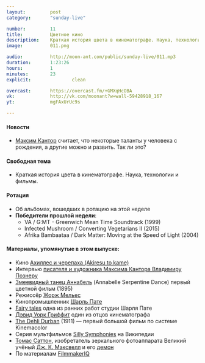 ```yaml
---
layout:         post
category:       "sunday-live"

number:         11
title:          Цветное кино
description:    Краткая история цвета в кинематографе. Наука, технологии и фильмы.
image:          011.png

audio:          http://moon-ant.com/public/sunday-live/011.mp3
duration:       1:23:26
hours:          1
minutes:        23
explicit:				clean

overcast:       https://overcast.fm/+GMXqHcOBA
vk:             http://vk.com/moonant?w=wall-59428918_167
yt:             mgFAxUrUc9s

---
```


#### Новости
- [Максим Кантор](http://maximkantor.com) считает, что некоторые таланты у человека с рождения, а другие можно и развить. Так ли это?

#### Свободная тема
- Краткая история цвета в кинематографе. Наука, технологии и фильмы.

#### Ротация
- Об альбомах, вошедших в ротацию на этой неделе
- **Победители прошлой недели**:
	- VA / G:MT - Greenwich Mean Time Soundtrack (1999)
	- Infected Mushroom / Converting Vegetarians II (2015)
	- Afrika Bambaataa / Dark Matter: Moving at the Speed of Light (2004)

#### Материалы, упомянутые в этом выпуске:
- Кино [Ахиллес и черепаха (Akiresu to kame)](http://www.kinopoisk.ru/film/409453/)
- Интервью [писателя и художника Максима Кантора Владимиру Познеру](https://overcast.fm/+FFEjymYoU)
- [Змеевидный танец Аннабель](https://youtu.be/kplgIO9F7Pg) (Annabelle Serpentine Dance) первый цветной фильм (1895)
- Режиссёр [Жорж Мельес](https://ru.wikipedia.org/wiki/%D0%9C%D0%B5%D0%BB%D1%8C%D0%B5%D1%81,_%D0%96%D0%BE%D1%80%D0%B6)
- Кинопромышленник [Шарль Пате](https://ru.wikipedia.org/wiki/%D0%9F%D0%B0%D1%82%D0%B5,_%D0%A8%D0%B0%D1%80%D0%BB%D1%8C)
- [Fairy tales](https://youtu.be/rghsf9H-GWU) одна из ранних работ студии Шарля Пате
- [Дэвид Уорк Гриффит](https://ru.wikipedia.org/wiki/%D0%93%D1%80%D0%B8%D1%84%D1%84%D0%B8%D1%82,_%D0%94%D1%8D%D0%B2%D0%B8%D0%B4_%D0%A3%D0%BE%D1%80%D0%BA) один из отцов кинематографа
- [The Dehli Durban](https://youtu.be/4VCpkplKUf8) (1911) — первый большой фильм по системе Kinemacolor
- Серия мультфильмов [Silly Symphonies](https://ru.wikipedia.org/wiki/Silly_Symphonies) на Википедии
- [Томас Саттон](https://en.wikipedia.org/wiki/Thomas_Sutton_(photographer)), изобретатель зеркального фотоаппарата
Великий учёный [Дж. К. Максвелл](https://en.wikipedia.org/wiki/James_Clerk_Maxwell) и его [демон](https://ru.wikipedia.org/wiki/%D0%94%D0%B5%D0%BC%D0%BE%D0%BD_%D0%9C%D0%B0%D0%BA%D1%81%D0%B2%D0%B5%D0%BB%D0%BB%D0%B0)
- По материалам [FilmmakerIQ](http://filmmakeriq.com/lessons/the-history-and-science-of-color-film-from-isaac-newton-to-the-coen-brothers/)
